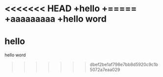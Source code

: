 <<<<<<< HEAD
+hello
+=====
+aaaaaaaaa
+hello word
=======
hello
=====

hello word
>>>>>>> dbef2be1af798e7bb8d5920c9c1b5072a7eaa029

